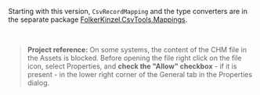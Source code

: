 Starting with this version, `CsvRecordMapping` and the type converters 
are in the separate package [FolkerKinzel.CsvTools.Mappings](https://github.com/FolkerKinzel/CsvTools.Mappings).

&nbsp;
>**Project reference:** On some systems, the content of the CHM file in the Assets is blocked. Before opening the file right click on the file icon, select Properties, and **check the "Allow" checkbox** - if it is present - in the lower right corner of the General tab in the Properties dialog.
